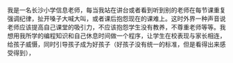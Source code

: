我是一名长沙小学信息老师，每当我站在讲台或者看到听到别的老师在每节课重复强调纪律，扯开嗓子大喊大叫，或者课后抱怨现在的课难上。这时外界一种声音说老师应该提高自己课堂的吸引力，不应该抱怨学生没有教养，不尊重老师等等。我想用我所学的编程知识和自己休息时间做一个程序，让学生在校表现与家长相连，给孩子威慑，同时引导孩子成为好孩子（好孩子没有统一的标准，但是看得出来感受得到），